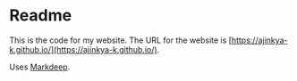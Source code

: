 # Readme

This is the code for my website. The URL for the website is [https://ajinkya-k.github.io/](https://ajinkya-k.github.io/).

Uses [Markdeep](https://casual-effects.com/markdeep/). 

